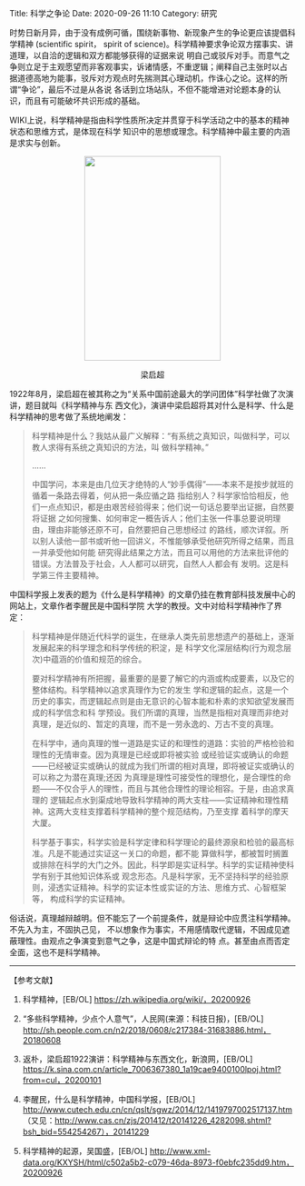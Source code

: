 Title: 科学之争论
Date: 2020-09-26 11:10
Category: 研究

时势日新月异，由于没有成例可循，围绕新事物、新现象产生的争论更应该提倡科学精神 (scientific spirit，
spirit of science)。科学精神要求争论双方摆事实、讲道理，以自洽的逻辑和双方都能够获得的证据来说
明自己或驳斥对手。而意气之争则立足于主观愿望而非客观事实，诉诸情感，不重逻辑；阐释自己主张时以占
据道德高地为能事，驳斥对方观点时先揣测其心理动机，作诛心之论。这样的所谓“争论”，最后不过是从各说
各话到立场站队，不但不能增进对论题本身的认识，而且有可能破坏共识形成的基础。

WIKI上说，科学精神是指由科学性质所决定并贯穿于科学活动之中的基本的精神状态和思维方式，是体现在科学
知识中的思想或理念。科学精神中最主要的内涵是求实与创新。

<div align="center">
  <img src="http://n.sinaimg.cn/sinacn20200101ac/782/w640h942/20200101/3f1b-imkzenq4230417.jpg" 
       width = "240" height = "360" />
  <p align="center">梁启超</p>
</div>

1922年8月，梁启超在被其称之为“关系中国前途最大的学问团体”科学社做了次演讲，题目就叫《科学精神与东
西文化》，演讲中梁启超将其对什么是科学、什么是科学精神的思考做了系统地阐发：

>科学精神是什么？我姑从最广义解释：“有系统之真知识，叫做科学，可以教人求得有系统之真知识的方法，叫
>做科学精神。”
>
>……
>
>中国学问，本来是由几位天才绝特的人“妙手偶得”——本来不是按步就班的循着一条路去得着，何从把一条应循之路
>指给别人？科学家恰恰相反，他们一点点知识，都是由艰苦经验得来；他们说一句话总要举出证据，自然要将证据
>之如何搜集、如何审定一概告诉人；他们主张一件事总要说明理由，理由非能够还原不可，自然要把自己思想经过
>的路线，顺次详叙。所以别人读他一部书或听他一回讲义，不惟能够承受他研究所得之结果，而且一并承受他如何能
>研究得此结果之方法，而且可以用他的方法来批评他的错误。方法普及于社会，人人都可以研究，自然人人都会有
>发明。这是科学第三件主要精神。

中国科学报上发表的题为《什么是科学精神》的文章仍挂在教育部科技发展中心的网站上，文章作者李醒民是中国科学院
大学的教授。文中对给科学精神作了界定：

>科学精神是伴随近代科学的诞生，在继承人类先前思想遗产的基础上，逐渐发展起来的科学理念和科学传统的积淀，是
>科学文化深层结构(行为观念层次)中蕴涵的价值和规范的综合。
>
>要对科学精神有所把握，最重要的是要了解它的内涵或构成要素，以及它的整体结构。科学精神以追求真理作为它的发生
>学和逻辑的起点，这是一个历史的事实，而逻辑起点则是由无意识的心智本能和朴素的求知欲望发展而成的科学信念和科
>学预设。我们所谓的真理，当然是指相对真理而非绝对真理，是近似的、暂定的真理，而不是一劳永逸的、万古不变的真理。
>
>在科学中，通向真理的惟一道路是实证的和理性的道路：实验的严格检验和理性的无情审查。因为真理是已经或即将被实验
>或经验证实或确认的命题——已经被证实或确认的就成为我们所谓的相对真理，即将被证实或确认的可以称之为潜在真理;还因
>为真理是理性可接受性的理想化，是合理性的命题——不仅合乎人的理性，而且与其他合理性的理论相容。于是，由追求真理的
>逻辑起点水到渠成地导致科学精神的两大支柱——实证精神和理性精神。这两大支柱支撑着科学精神的整个规范结构，乃至支撑
>着科学的摩天大厦。
>
>科学基于事实，科学实验是科学定律和科学理论的最终源泉和检验的最高标准。凡是不能通过实证这一关口的命题，都不能
>算做科学，都被暂时搁置或排除在科学的大门之外。因此，科学即是实证科学。科学的实证精神使科学有别于其他知识体系或
>观念形态。凡是科学家，无不坚持科学的经验原则，浸透实证精神。科学的实证本性或实证的方法、思维方式、心智框架等，
>构成科学的实证精神。

俗话说，真理越辩越明。但不能忘了一个前提条件，就是辩论中应贯注科学精神。不先入为主，不固执己见，
不以想象作为事实，不用感情取代逻辑，不因成见遮蔽理性。由观点之争演变到意气之争，这是中国式辩论的特
点。甚至由点而否定全面，这也不是科学精神。

-----------
【参考文献】

1. 科学精神，[EB/OL] https://zh.wikipedia.org/wiki/，20200926

2. “多些科学精神，少点个人意气”，人民网(来源：科技日报)，[EB/OL] http://sh.people.com.cn/n2/2018/0608/c217384-31683886.html，20180608

3. 返朴，梁启超1922演讲：科学精神与东西文化，新浪网，[EB/OL] https://k.sina.com.cn/article_7006367380_1a19cae9400100lpoj.html?from=cul，20200101

4. 李醒民，什么是科学精神，中国科学报，[EB/OL] http://www.cutech.edu.cn/cn/qslt/sgwz/2014/12/1419797002517137.htm （又见：http://www.cas.cn/zjs/201412/t20141226_4282098.shtml?bsh_bid=554254267），20141229	

5. 科学精神的起源，吴国盛，[EB/OL] http://www.xml-data.org/KXYSH/html/c502a5b2-c079-46da-8973-f0ebfc235dd9.htm，20200926
